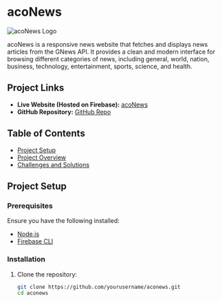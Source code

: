 # acoNews

![acoNews Logo](aconews-logo.png)

acoNews is a responsive news website that fetches and displays news articles from the GNews API. It provides a clean and modern interface for browsing different categories of news, including general, world, nation, business, technology, entertainment, sports, science, and health.

## Project Links
- **Live Website (Hosted on Firebase):** [acoNews](https://aconews-23afc.firebaseapp.com/)
- **GitHub Repository:** [GitHub Repo](https://github.com/Paku0718/acoNews)

## Table of Contents
- [Project Setup](#project-setup)
- [Project Overview](#project-overview)
- [Challenges and Solutions](#challenges-and-solutions)

## Project Setup

### Prerequisites
Ensure you have the following installed:
- [Node.js](https://nodejs.org/)
- [Firebase CLI](https://firebase.google.com/docs/cli)

### Installation

1. Clone the repository:
   ```bash
   git clone https://github.com/yourusername/aconews.git
   cd aconews
